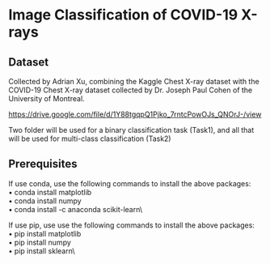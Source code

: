 # Image Classification of COVID-19 X-rays

## Dataset
Collected by Adrian Xu, combining the Kaggle Chest X-ray dataset with the COVID-19 Chest X-ray dataset collected by Dr. Joseph Paul Cohen of the University of Montreal.

https://drive.google.com/file/d/1Y88tgqpQ1Pjko_7rntcPowOJs_QNOrJ-/view

Two folder will be used for a binary classification task (Task1), and all that will be used for multi-class classification (Task2)

## Prerequisites
If use conda, use the following commands to install the above packages:\
•	conda install matplotlib\
•	conda install numpy \
•	conda install -c anaconda scikit-learn\


If use pip, use use the following commands to install the above packages:\
•	pip install matplotlib \
•	pip install numpy \
•	pip install sklearn\
